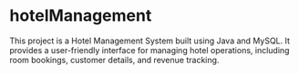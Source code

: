 # hotelManagement
This project is a Hotel Management System built using Java and MySQL. It provides a user-friendly interface for managing hotel operations, including room bookings, customer details, and revenue tracking.
